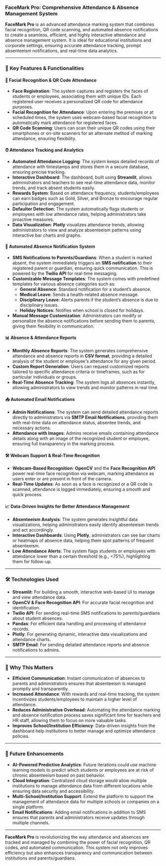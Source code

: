 

### **FaceMark Pro: Comprehensive Attendance & Absence Management System**  
**FaceMark Pro** is an advanced attendance marking system that combines facial recognition, QR code scanning, and automated absence notifications to create a seamless, efficient, and highly interactive attendance and absence management system. It is ideal for educational institutions and corporate settings, ensuring accurate attendance tracking, prompt absenteeism notifications, and real-time data analytics.

---

### 🚀 **Key Features & Functionalities**

#### 📸 **Facial Recognition & QR Code Attendance**  
- **Face Registration**: The system captures and registers the faces of students or employees, associating them with unique IDs. Each registered user receives a personalized QR code for attendance purposes.
- **Facial Recognition for Attendance**: Upon entering the premises or at scheduled times, the system uses webcam-based facial recognition to automatically mark attendance for registered faces.
- **QR Code Scanning**: Users can scan their unique QR codes using their smartphones or on-site scanners for an alternate method of marking attendance, ensuring flexibility.

#### ⏰ **Attendance Tracking and Analytics**  
- **Automated Attendance Logging**: The system keeps detailed records of attendance with timestamps and stores them in a secure database, ensuring precise tracking.
- **Interactive Dashboard**: The dashboard, built using **Streamlit**, allows administrators and teachers to see real-time attendance data, monitor trends, and track absent students easily.
- **Rewards System**: Based on attendance frequency, students/employees can earn badges such as Gold, Silver, and Bronze to encourage regular participation and engagement.
- **Defaulter Detection**: The system automatically flags students or employees with low attendance rates, helping administrators take proactive measures.
- **Data Visualization**: **Plotly** visualizes attendance trends, allowing administrators to view and analyze absenteeism patterns using interactive bar charts and graphs.

#### 📩 **Automated Absence Notification System**  
- **SMS Notifications to Parents/Guardians**: When a student is marked absent, the system immediately triggers an **SMS notification** to their registered parent or guardian, ensuring quick communication. This is powered by the **Twilio API** for real-time messaging.
- **Customizable Message Templates**: The system comes with predefined templates for various absence categories such as:
  - **General Absence**: Standard notification for a student’s absence.
  - **Medical Leave**: Sends a health-related absence message.
  - **Disciplinary Leave**: Alerts parents if the student’s absence is due to disciplinary issues.
  - **Holiday Notices**: Notifies when school is closed for holidays.
- **Manual Message Customization**: Administrators can modify or personalize the absence notifications before sending them to parents, giving them flexibility in communication.

#### 📊 **Absence & Attendance Reports**  
- **Monthly Absence Reports**: The system generates comprehensive attendance and absence reports in **CSV format**, providing a detailed analysis of the student or employee's attendance for any given period.
- **Custom Report Generation**: Users can request customized reports tailored to specific attendance criteria or timeframes, such as for particular individuals or groups.
- **Real-Time Absence Tracking**: The system logs all absences instantly, allowing administrators to view trends and monitor patterns in real time.

#### 📥 **Automated Email Notifications**  
- **Admin Notifications**: The system can send detailed attendance reports directly to administrators via **SMTP Email Notifications**, providing them with real-time data on attendance status, absentee trends, and necessary actions.
- **Attendance with Images**: Admins receive emails containing attendance details along with an image of the recognized student or employee, ensuring full transparency in the marking process.

#### 🛠 **Webcam Support & Real-Time Recognition**  
- **Webcam-Based Recognition**: **OpenCV** and the **Face Recognition API** power real-time face recognition via webcam, marking attendance as users enter or are present in front of the camera.
- **Real-Time Updates**: As soon as a face is recognized or a QR code is scanned, attendance is logged immediately, ensuring a smooth and quick process.

#### 📈 **Data-Driven Insights for Better Attendance Management**  
- **Absenteeism Analysis**: The system generates insightful data visualizations, helping administrators easily identify absenteeism trends and act accordingly.
- **Interactive Dashboards**: Using **Plotly**, administrators can see bar charts or heatmaps of absence data, helping them spot patterns of frequent absenteeism.
- **Low Attendance Alerts**: The system flags students or employees with attendance lower than a certain threshold (e.g., <75%), highlighting them for follow-up.

---

### 🛠 **Technologies Used**  
- **Streamlit**: For building a smooth, interactive web-based UI to manage and view attendance data.  
- **OpenCV & Face Recognition API**: For accurate facial recognition and identification.  
- **Twilio API**: For sending real-time SMS notifications to parents/guardians about student absences.  
- **Pandas**: For efficient data handling and processing of attendance records.  
- **Plotly**: For generating dynamic, interactive data visualizations and attendance charts.  
- **SMTP Email**: For sending detailed attendance reports and absence notifications to admins.

---

### 🎯 **Why This Matters**  
- **Efficient Communication**: Instant communication of absences to parents and administrators ensures that absenteeism is managed promptly and transparently.
- **Increased Attendance**: With rewards and real-time tracking, the system incentivizes students/employees to maintain a higher level of attendance.
- **Reduces Administrative Overhead**: Automating the attendance marking and absence notification process saves significant time for teachers and HR staff, allowing them to focus on more valuable tasks.
- **Improves School/Institution Efficiency**: Data-driven insights from the dashboard help institutions to better manage and optimize attendance policies.

---

### 🔮 **Future Enhancements**  
- **AI-Powered Predictive Analytics**: Future iterations could use machine learning models to predict which students or employees are at risk of chronic absenteeism based on past behavior.  
- **Cloud Integration**: Centralized cloud storage would allow multiple institutions to manage attendance data from different locations while ensuring data security and accessibility.  
- **Multi-School/Institution Support**: Extend the platform to support the management of attendance data for multiple schools or companies on a single platform.
- **Email Notifications**: Adding email notifications in addition to SMS ensures that parents and administrators receive updates through multiple channels.  

---

**FaceMark Pro** is revolutionizing the way attendance and absences are tracked and managed by combining the power of facial recognition, QR codes, and automated communication. This system not only improves efficiency but also enhances transparency and communication between institutions and parents/guardians.

